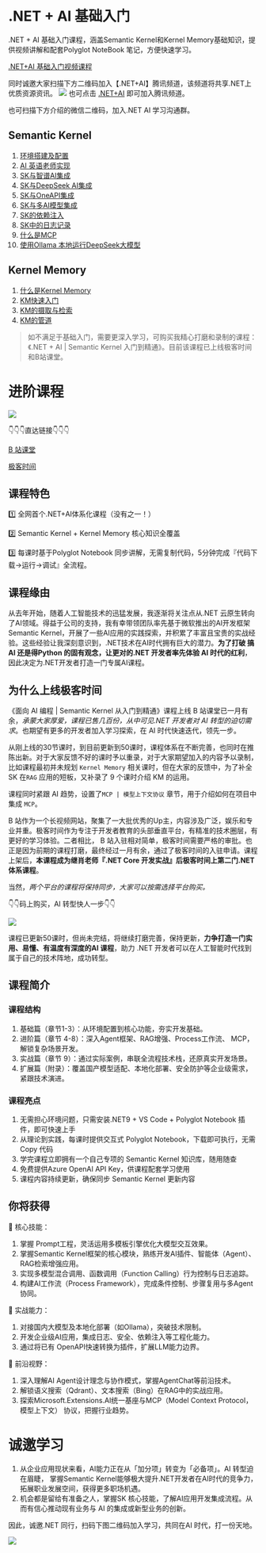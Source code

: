 # .NET + AI 基础入门

.NET + AI 基础入门课程，涵盖Semantic Kernel和Kernel Memory基础知识，提供视频讲解和配套Polyglot NoteBook 笔记，方便快速学习。

[.NET+AI 基础入门视频课程](https://www.bilibili.com/video/BV1ELQ6Y2E47)

同时诚邀大家扫描下方二维码加入【.NET+AI】腾讯频道，该频道将共享.NET上优质资源资讯。
![](./Resources/qq-channel.png)
也可点击 [.NET+AI](https://pd.qq.com/s/60je4hsvi?b=9) 即可加入腾讯频道。

也可扫描下方介绍的微信二维码，加入.NET AI 学习沟通群。


## Semantic Kernel
1. [环境搭建及配置](SemanticKernel/00-sk-env-setup.ipynb)
2. [AI 英语老师实现](SemanticKernel/01-sk-ai-english-teacher.ipynb)
3. [SK与智谱AI集成](SemanticKernel/02-1-sk-with-zhipu.ipynb)
4. [SK与DeepSeek AI集成](SemanticKernel/02-2-sk-with-deepseek.ipynb)
5. [SK与OneAPI集成](SemanticKernel/03-sk-with-oneapi.ipynb)
6. [SK与多AI模型集成](SemanticKernel/04-sk-with-multiple-ai.ipynb)
7. [SK的依赖注入](SemanticKernel/05-sk-dependency-injection.ipynb)
8. [SK中的日志记录](SemanticKernel/06-sk-logging.ipynb)
9. [什么是MCP](SemanticKernel/sk-mcp-01-what's-mcp.ipynb)
10. [使用Ollama 本地运行DeepSeek大模型](SemanticKernel/sk-more-01-ollama.ipynb)

## Kernel Memory
1. [什么是Kernel Memory](KernelMemory/00-what's-kernel-memory.ipynb)
2. [KM快速入门](KernelMemory/01-km-quick-start.ipynb)
3. [KM的摄取与检索](KernelMemory/02-km-ingestion-retrieval.ipynb)
4. [KM的管道](KernelMemory/03-km-pipeline.ipynb)



> 如不满足于基础入门，需要更深入学习，可购买我精心打磨和录制的课程：《.NET + AI | Semantic Kernel 入门到精通》。目前该课程已上线极客时间和B站课堂。 


# 进阶课程

![](./Resources/poster-with-qrcodes.png)

👇👇👇直达链接👇👇👇

[B 站课堂](https://www.bilibili.com/cheese/play/ss817794768)

[极客时间](https://time.geekbang.org/course/intro/101031701)

## 课程特色
1️⃣ 全网首个.NET+AI体系化课程（没有之一！）

2️⃣ Semantic Kernel + Kernel Memory 核心知识全覆盖

3️⃣ 每课时基于Polyglot Notebook 同步讲解，无需复制代码，5分钟完成『代码下载→运行→调试』全流程。


## 课程缘由

从去年开始，随着人工智能技术的迅猛发展，我逐渐将关注点从.NET 云原生转向了AI领域。得益于公司的支持，我有幸带领团队率先基于微软推出的AI开发框架Semantic Kernel，开展了一些AI应用的实践探索，并积累了丰富且宝贵的实战经验。这些经验让我深刻意识到，.NET技术在AI时代拥有巨大的潜力。**为了打破 搞AI 还是得Python 的固有观念，让更对的.NET 开发者率先体验 AI 时代的红利**，因此决定为.NET开发者打造一门专属AI课程。

## 为什么上线极客时间
《面向 AI 编程 | Semantic Kernel 从入门到精通》课程上线 B 站课堂已一月有余，*承蒙大家厚爱，课程已售几百份，从中可见.NET 开发者对 AI 转型的迫切需求*。也期望有更多的开发者加入学习探索，在 AI 时代快速迭代，领先一步。

从刚上线的30节课时，到目前更新到50课时，课程体系在不断完善，也同时在推陈出新。对于大家反馈不好的课时予以重录，对于大家期望加入的内容予以录制，比如课程最初并未规划 `Kernel Memory` 相关课时，但在大家的反馈中，为了补全 SK 在`RAG` 应用的短板，又补录了 9 个课时介绍 KM 的运用。 

课程同时紧跟 AI 趋势，设置了`MCP | 模型上下文协议` 章节，用于介绍如何在项目中集成 `MCP`。

B 站作为一个长视频网站，聚集了一大批优秀的Up主，内容涉及广泛，娱乐和专业并重。极客时间作为专注于开发者教育的头部垂直平台，有精准的技术圈层，有更好的学习体验。二者相比， B 站入驻相对简单，极客时间需要严格的审批。也正是因为前期的课程打磨，最终经过一月有余，通过了极客时间的入驻申请。课程上架后，**本课程成为继肖老师『.NET Core 开发实战』后极客时间上第二门.NET体系课程**。

当然，*两个平台的课程将保持同步，大家可以按需选择平台购买。*

👇👇码上购买，AI 转型快人一步👇👇

![](./Resources/qrcodes.png)



课程已更新50课时，但尚未完结，将继续打磨完善，保持更新，**力争打造一门实用、易懂、有温度有深度的AI 课程**，助力 .NET 开发者可以在人工智能时代找到属于自己的技术阵地，成功转型。

## 课程简介

### 课程结构
1. 基础篇（章节1-3）：从环境配置到核心功能，夯实开发基础。
2. 进阶篇（章节 4-8）：深入Agent框架、RAG增强、Process工作流、 MCP，解锁复杂场景开发。
3. 实战篇（章节 9）：通过实际案例，串联全流程技术栈，还原真实开发场景。
4. 扩展篇（附录）：覆盖国产模型适配、本地化部署、安全防护等企业级需求，紧跟技术演进。

### 课程亮点
1. 无需担心环境问题，只需安装.NET9 + VS Code + Polyglot Notebook 插件，即可快速上手
2. 从理论到实践，每课时提供交互式 Polyglot Notebook，下载即可执行，无需 Copy 代码
3. 学完课程立即拥有一个自己专项的 Semantic Kernel 知识库，随用随查
4. 免费提供Azure OpenAI API Key，供课程配套学习使用
5. 课程内容持续更新，确保同步 Semantic Kernel 更新内容




## 你将获得
🌟 核心技能： 
1. 掌握 Prompt工程，灵活运用多模板引擎优化大模型交互效果。
2. 掌握Semantic Kernel框架的核心模块，熟练开发AI插件、智能体（Agent）、RAG检索增强应用。
3. 实现多模型混合调用、函数调用（Function Calling）行为控制与日志追踪。
4. 构建AI工作流（Process Framework），完成条件控制、步骤复用与多Agent协同。
 
🔧 实战能力： 
1. 对接国内大模型及本地化部署（如Ollama），突破技术限制。
2. 开发企业级AI应用，集成日志、安全、依赖注入等工程化能力。
3. 通过将已有 OpenAPI快速转换为插件，扩展LLM能力边界。
 
🚀 前沿视野： 
1. 深入理解AI Agent设计理念与协作模式，掌握AgentChat等前沿技术。 
2. 解锁语义搜索（Qdrant）、文本搜索（Bing）在RAG中的实战应用。 
3. 探索Microsoft.Extensions.AI统一基座与MCP（Model Context Protocol，模型上下文） 协议，把握行业趋势。

# 诚邀学习

1. 从企业应用现状来看，AI能力正在从「加分项」转变为「必备项」。AI 转型迫在眉睫， 掌握Semantic Kernel能够极⼤提升.NET开发者在AI时代的竞争⼒，拓展职业发展空间，获得更多职场机遇。 
2. 机会都是留给有准备之人，掌握SK 核心技能，了解AI应用开发集成流程。从而有信心推动现有业务与 AI 的集成或新型业务的创新。


因此，诚邀.NET 同行，扫码下图二维码加入学习，共同在AI 时代，打一份天地。

![](./Resources/poster-with-highlights-qrcodes.png)